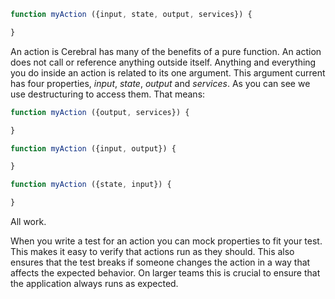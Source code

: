 ```javascript
function myAction ({input, state, output, services}) {

}
```

An action is Cerebral has many of the benefits of a pure function. An action does not call or reference anything outside itself. Anything and everything you do inside an action is related to its one argument. This argument current has four properties, *input*, *state*, *output* and *services*. As you can see we use destructuring to access them. That means:

```javascript
function myAction ({output, services}) {

}

function myAction ({input, output}) {

}

function myAction ({state, input}) {

}
```

All work.

When you write a test for an action you can mock properties to fit your test. This makes it easy to verify that actions run as they should. This also ensures that the test breaks if someone changes the action in a way that affects the expected behavior. On larger teams this is crucial to ensure that the application always runs as expected.
